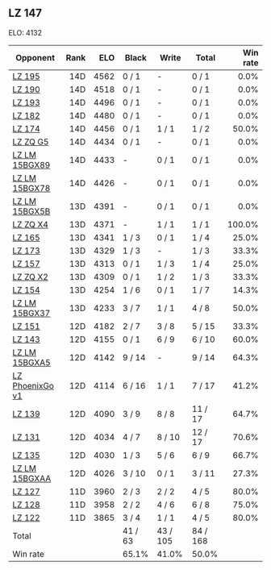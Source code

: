 ## LZ 147 ##

ELO: 4132

Opponent | Rank | ELO | Black | Write | Total | Win rate
---------|-----:|----:|-------|-------|-------|-------:
[LZ 195](LZ%20195.md) | 14D | 4562 | 0 / 1 | - | 0 / 1 | 0.0%
[LZ 190](LZ%20190.md) | 14D | 4518 | 0 / 1 | - | 0 / 1 | 0.0%
[LZ 193](LZ%20193.md) | 14D | 4496 | 0 / 1 | - | 0 / 1 | 0.0%
[LZ 182](LZ%20182.md) | 14D | 4480 | 0 / 1 | - | 0 / 1 | 0.0%
[LZ 174](LZ%20174.md) | 14D | 4456 | 0 / 1 | 1 / 1 | 1 / 2 | 50.0%
[LZ ZQ G5](LZ%20ZQ%20G5.md) | 14D | 4434 | 0 / 1 | - | 0 / 1 | 0.0%
[LZ LM 15BGX89](LZ%20LM%2015BGX89.md) | 14D | 4433 | - | 0 / 1 | 0 / 1 | 0.0%
[LZ LM 15BGX78](LZ%20LM%2015BGX78.md) | 14D | 4426 | - | 0 / 1 | 0 / 1 | 0.0%
[LZ LM 15BGX5B](LZ%20LM%2015BGX5B.md) | 13D | 4391 | - | 0 / 1 | 0 / 1 | 0.0%
[LZ ZQ X4](LZ%20ZQ%20X4.md) | 13D | 4371 | - | 1 / 1 | 1 / 1 | 100.0%
[LZ 165](LZ%20165.md) | 13D | 4341 | 1 / 3 | 0 / 1 | 1 / 4 | 25.0%
[LZ 173](LZ%20173.md) | 13D | 4329 | 1 / 3 | - | 1 / 3 | 33.3%
[LZ 157](LZ%20157.md) | 13D | 4313 | 0 / 1 | 1 / 3 | 1 / 4 | 25.0%
[LZ ZQ X2](LZ%20ZQ%20X2.md) | 13D | 4309 | 0 / 1 | 1 / 2 | 1 / 3 | 33.3%
[LZ 154](LZ%20154.md) | 13D | 4254 | 1 / 6 | 0 / 1 | 1 / 7 | 14.3%
[LZ LM 15BGX37](LZ%20LM%2015BGX37.md) | 13D | 4233 | 3 / 7 | 1 / 1 | 4 / 8 | 50.0%
[LZ 151](LZ%20151.md) | 12D | 4182 | 2 / 7 | 3 / 8 | 5 / 15 | 33.3%
[LZ 143](LZ%20143.md) | 12D | 4155 | 0 / 1 | 6 / 9 | 6 / 10 | 60.0%
[LZ LM 15BGXA5](LZ%20LM%2015BGXA5.md) | 12D | 4142 | 9 / 14 | - | 9 / 14 | 64.3%
[LZ PhoenixGo v1](LZ%20PhoenixGo%20v1.md) | 12D | 4114 | 6 / 16 | 1 / 1 | 7 / 17 | 41.2%
[LZ 139](LZ%20139.md) | 12D | 4090 | 3 / 9 | 8 / 8 | 11 / 17 | 64.7%
[LZ 131](LZ%20131.md) | 12D | 4034 | 4 / 7 | 8 / 10 | 12 / 17 | 70.6%
[LZ 135](LZ%20135.md) | 12D | 4030 | 1 / 3 | 5 / 6 | 6 / 9 | 66.7%
[LZ LM 15BGXAA](LZ%20LM%2015BGXAA.md) | 12D | 4026 | 3 / 10 | 0 / 1 | 3 / 11 | 27.3%
[LZ 127](LZ%20127.md) | 11D | 3960 | 2 / 3 | 2 / 2 | 4 / 5 | 80.0%
[LZ 128](LZ%20128.md) | 11D | 3958 | 2 / 2 | 4 / 6 | 6 / 8 | 75.0%
[LZ 122](LZ%20122.md) | 11D | 3865 | 3 / 4 | 1 / 1 | 4 / 5 | 80.0%
Total | | | 41 / 63 | 43 / 105 | 84 / 168 | 
Win rate| | | 65.1% | 41.0% | 50.0% | 
